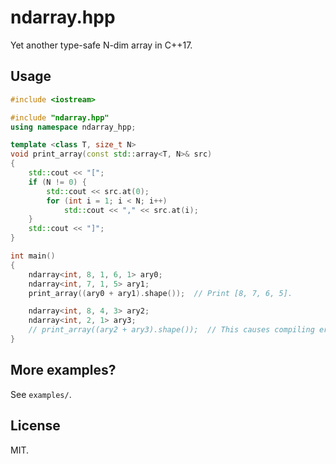 # ndarray.hpp

Yet another type-safe N-dim array in C++17.

## Usage

```cpp
#include <iostream>

#include "ndarray.hpp"
using namespace ndarray_hpp;

template <class T, size_t N>
void print_array(const std::array<T, N>& src)
{
    std::cout << "[";
    if (N != 0) {
        std::cout << src.at(0);
        for (int i = 1; i < N; i++)
            std::cout << "," << src.at(i);
    }
    std::cout << "]";
}

int main()
{
    ndarray<int, 8, 1, 6, 1> ary0;
    ndarray<int, 7, 1, 5> ary1;
    print_array((ary0 + ary1).shape());  // Print [8, 7, 6, 5].

    ndarray<int, 8, 4, 3> ary2;
    ndarray<int, 2, 1> ary3;
    // print_array((ary2 + ary3).shape());  // This causes compiling error.
}
```

## More examples?

See `examples/`.

## License

MIT.
